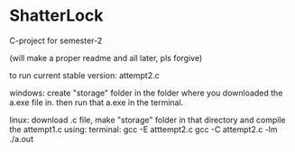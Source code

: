 # ShatterLock
C-project for semester-2

(will make a proper readme and all later, pls forgive)

to run current stable version: attempt2.c

windows: create "storage" folder in the folder where you downloaded the a.exe file in. then run that a.exe in the terminal.


linux: download .c file, make "storage" folder in that directory and compile the attempt1.c using:
terminal:
  gcc -E atttempt2.c
  gcc -C attempt2.c -lm
  ./a.out
  
